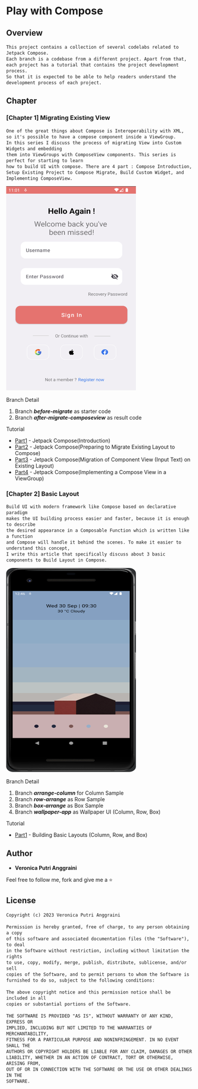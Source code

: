 # Play with Compose

## Overview

```
This project contains a collection of several codelabs related to Jetpack Compose. 
Each branch is a codebase from a different project. Apart from that, 
each project has a tutorial that contains the project development process. 
So that it is expected to be able to help readers understand the development process of each project.
```

## Chapter
### [Chapter 1] Migrating Existing View
```
One of the great things about Compose is Interoperability with XML, 
so it's possible to have a compose component inside a ViewGroup. 
In this series I discuss the process of migrating View into Custom Widgets and embedding 
them into ViewGroups with ComposeView components. This series is perfect for starting to learn 
how to build UI with compose. There are 4 part : Compose Introduction, 
Setup Existing Project to Compose Migrate, Build Custom Widget, and Implementing ComposeView. 
```
<pre>
<img src="https://github.com/veroanggra/MigratingToComposeSample/blob/master/screenshoot/pict1.png" alt="pict1" width="350" height="550"/>
</pre>

Branch Detail
1. Branch ***before-migrate*** as starter code
2. Branch ***after-migrate-composeview*** as result code

Tutorial
* [Part1](https://medium.com/@veroanggra/part-1-jetpack-compose-introduction-cf5bcfa43ddd) - Jetpack Compose(Introduction)
* [Part2](https://medium.com/@veroanggra/part-2-jetpack-compose-preparing-to-migrate-existing-layout-to-compose-74e07d136745) - Jetpack Compose(Preparing to Migrate Existing Layout to Compose)
* [Part3](https://veroanggra.medium.com/part-3-jetpack-compose-migration-of-component-view-input-text-on-existing-layout-110731d584cb) - Jetpack Compose(Migration of Component View (Input Text) on Existing Layout)
* [Part4](https://veroanggra.medium.com/part-4-jetpack-compose-implementing-a-compose-view-in-a-viewgroup-d6b9873a4c94) - Jetpack Compose(Implementing a Compose View in a ViewGroup)

### [Chapter 2] Basic Layout
```
Build UI with modern framework like Compose based on declarative paradigm
makes the UI building process easier and faster, because it is enough to describe
the desired appearance in a Composable Function which is written like a function 
and Compose will handle it behind the scenes. To make it easier to understand this concept, 
I write this article that specifically discuss about 3 basic components to Build Layout in Compose. 
```
<pre>
<img src="https://github.com/veroanggra/MigratingToComposeSample/blob/master/screenshoot/pict2.png" alt="pict2" width="350" height="550"/>
</pre>

Branch Detail
1. Branch ***arrange-column*** for Column Sample
2. Branch ***row-arrange*** as Row Sample
3. Branch ***box-arrange*** as Box Sample
4. Branch ***wallpaper-app*** as Wallpaper UI (Column, Row, Box)

Tutorial
* [Part1](https://medium.com/@veroanggra/building-basic-layouts-in-jetpack-compose-column-row-and-box-d3cff763d4db) - Building Basic Layouts (Column, Row, and Box)


## Author

* **Veronica Putri Anggraini**

Feel free to follow me, fork and give me a ⭐


## License

```
Copyright (c) 2023 Veronica Putri Anggraini

Permission is hereby granted, free of charge, to any person obtaining a copy
of this software and associated documentation files (the "Software"), to deal
in the Software without restriction, including without limitation the rights
to use, copy, modify, merge, publish, distribute, sublicense, and/or sell
copies of the Software, and to permit persons to whom the Software is
furnished to do so, subject to the following conditions:

The above copyright notice and this permission notice shall be included in all
copies or substantial portions of the Software.

THE SOFTWARE IS PROVIDED "AS IS", WITHOUT WARRANTY OF ANY KIND, EXPRESS OR
IMPLIED, INCLUDING BUT NOT LIMITED TO THE WARRANTIES OF MERCHANTABILITY,
FITNESS FOR A PARTICULAR PURPOSE AND NONINFRINGEMENT. IN NO EVENT SHALL THE
AUTHORS OR COPYRIGHT HOLDERS BE LIABLE FOR ANY CLAIM, DAMAGES OR OTHER
LIABILITY, WHETHER IN AN ACTION OF CONTRACT, TORT OR OTHERWISE, ARISING FROM,
OUT OF OR IN CONNECTION WITH THE SOFTWARE OR THE USE OR OTHER DEALINGS IN THE
SOFTWARE.
```